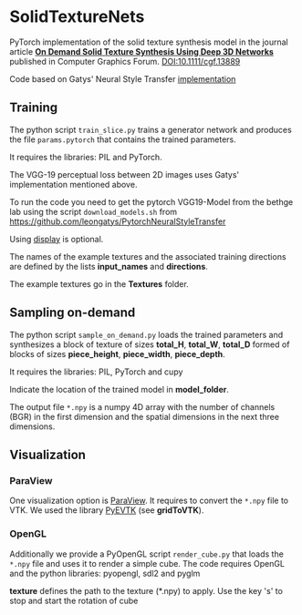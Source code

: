 # SolidTextureNets

PyTorch implementation of the solid texture synthesis model in the journal article [**On Demand Solid Texture Synthesis Using Deep 3D Networks**](https://hal.archives-ouvertes.fr/hal-01678122v3) published in Computer Graphics Forum. [DOI:10.1111/cgf.13889](https://doi.org/10.1111/cgf.13889)

Code based on Gatys' Neural Style Transfer [implementation](https://github.com/leongatys/PytorchNeuralStyleTransfer)

## Training

The python script `train_slice.py` trains a generator network and produces the file `params.pytorch` that contains the trained parameters.

It requires the libraries: PIL and PyTorch.

The VGG-19 perceptual loss between 2D images uses Gatys' implementation mentioned above.

To run the code you need to get the pytorch VGG19-Model from the bethge lab using the script `download_models.sh` from https://github.com/leongatys/PytorchNeuralStyleTransfer


Using [display](https://github.com/szym/display) is optional.

The names of the example textures and the associated training directions are defined by the lists **input_names** and **directions**.

The example textures go in the **Textures** folder.

## Sampling on-demand

The python script `sample_on_demand.py` loads the trained parameters and synthesizes a block of texture of sizes **total_H**, **total_W**, **total_D** formed of blocks of sizes **piece_height**, **piece_width**, **piece_depth**.

It requires the libraries: PIL, PyTorch and cupy

Indicate the location of the trained model in **model_folder**.

The output file `*.npy` is a numpy 4D array with the number of channels (BGR) in the first dimension and the spatial dimensions in the next three dimensions. 

## Visualization

### ParaView
One visualization option is [ParaView](https://www.paraview.org/). It requires to convert the `*.npy` file to VTK. We used the library [PyEVTK](https://bitbucket.org/pauloh/pyevtk/src/default/) (see **gridToVTK**).

### OpenGL
Additionally we provide a PyOpenGL script `render_cube.py` that loads the `*.npy` file and uses it to render a simple cube. 
The code requires OpenGL and the python libraries: pyopengl, sdl2 and pyglm

**texture** defines the path to the texture (*.npy) to apply.
Use the key 's' to stop and start the rotation of cube

